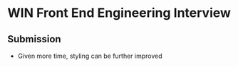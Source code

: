 # WIN Front End Engineering Interview

## Submission

- Given more time, styling can be further improved
